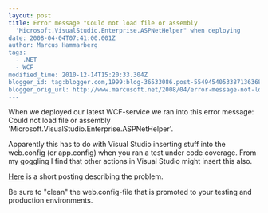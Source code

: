 ```yaml
---
layout: post
title: Error message "Could not load file or assembly
  'Microsoft.VisualStudio.Enterprise.ASPNetHelper" when deploying
date: 2008-04-04T07:41:00.001Z
author: Marcus Hammarberg
tags:
  - .NET
  - WCF
modified_time: 2010-12-14T15:20:33.304Z
blogger_id: tag:blogger.com,1999:blog-36533086.post-5549454053387136368
blogger_orig_url: http://www.marcusoft.net/2008/04/error-message-not-load-file-or-assembly.html
---
```



When we deployed our latest WCF-service we ran into this error message:
Could not load file or assembly
'Microsoft.VisualStudio.Enterprise.ASPNetHelper'.

Apparently this has to do with Visual Studio inserting stuff into the
web.config (or app.config) when you ran a test under code coverage. From
my goggling I find that other actions in Visual Studio might insert this
also.

<a href="http://forums.asp.net/t/1032717.aspx" target="_blank">Here</a>
is a short posting describing the problem.

Be sure to "clean" the web.config-file that is promoted to your testing
and production environments.
